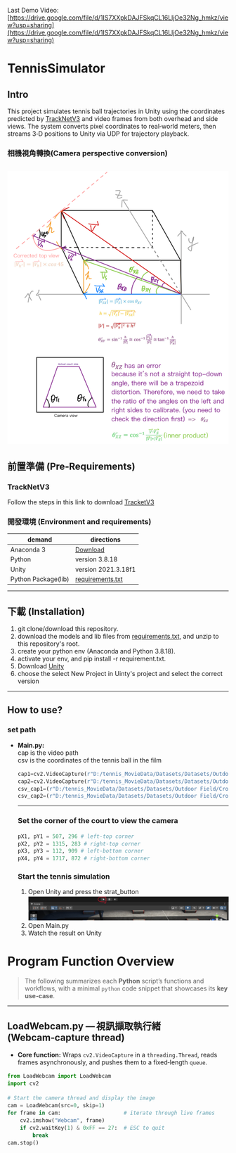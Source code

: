 Last Demo Video: [https://drive.google.com/file/d/1IS7XXpkDAJFSkqCL16LljOe32Ng_hmkz/view?usp=sharing](https://drive.google.com/file/d/1IS7XXpkDAJFSkqCL16LljOe32Ng_hmkz/view?usp=sharing)
# TennisSimulator
## Intro

This project simulates tennis ball trajectories in Unity using the coordinates predicted by [TrackNetV3](https://github.com/alenzenx/TrackNetV3/tree/main) and video frames from both overhead and side views. The system converts pixel coordinates to real‑world meters, then streams 3‑D positions to Unity via UDP for trajectory playback.  
### 相機視角轉換(Camera perspective conversion) 
![GitHub图像](/Camera-perspective-conversion.png)
---

## 前置準備 (Pre‑Requirements)
### TrackNetV3
Follow the steps in this link to download [TracketV3](https://github.com/alenzenx/TrackNetV3/tree/main)
### 開發環境 (Environment and requirements)
| demand | directions |
| --- | --- |
| Anaconda 3 | [Download](https://www.anaconda.com/) |
| Python | version 3.8.18 |
| Unity | version 2021.3.18f1 |
| Python Package(lib) | [requirements.txt](/requirements.txt) |
---
## 下載 (Installation)
1. git clone/download this repository. 
2. download the models and lib files from [requirements.txt](/requirements.txt), and unzip to this repository's root. 
3. create your python env (Anaconda and Python 3.8.18). 
4. activate your env, and pip install -r requirement.txt.
5. Download [Unity](https://unity.com/download)
6. choose the select New Project in Uinty's project and select the correct version

---
## How to use?
### set path
- **Main.py:**  
  cap is the video path  
  csv is the coordinates of the tennis ball in the film  
  ```python
  cap1=cv2.VideoCapture(r"D:/tennis_MovieData/Datasets/Datasets/Outdoor Field/Cross-court Shot/Side-View/TrackNet/OCS17_pred.mp4")
  cap2=cv2.VideoCapture(r"D:/tennis_MovieData/Datasets/Datasets/Outdoor Field/Cross-court Shot/Top-View/TrackNet/OCT17_pred.mp4")
  csv_cap1=(r"D:/tennis_MovieData/Datasets/Datasets/Outdoor Field/Cross-court Shot/Side-View/TrackNet/OCS17_ball.csv")
  csv_cap2=(r"D:/tennis_MovieData/Datasets/Datasets/Outdoor Field/Cross-court Shot/Top-View/TrackNet/OCT17_ball.csv")
  
  ```
  ---
  ### Set the corner of the court to view the camera
  ```python
  pX1, pY1 = 507, 296 # left-top corner
  pX2, pY2 = 1315, 283 # right-top corner
  pX3, pY3 = 112, 909 # left-bottom corner
  pX4, pY4 = 1717, 872 # right-bottom corner
  ```
  ### Start the tennis simulation
  1. Open Unity and press the strat_button  
  ![GitHub图像](/unity_screen.png)  
  2. Open Main.py
  3. Watch the result on Unity

# Program Function Overview

> The following summarizes each **Python** script’s functions and workflows, with a minimal `python` code snippet that showcases its **key use‑case**.  

---

## LoadWebcam.py — 視訊擷取執行緒(Webcam‑capture thread)  

- **Core function:** Wraps `cv2.VideoCapture` in a `threading.Thread`, reads frames asynchronously, and pushes them to a fixed‑length `queue`.  

```python
from LoadWebcam import LoadWebcam
import cv2

# Start the camera thread and display the image  
cam = LoadWebcam(src=0, skip=1)
for frame in cam:                    # iterate through live frames
    cv2.imshow("Webcam", frame)
    if cv2.waitKey(1) & 0xFF == 27:  # ESC to quit
        break
cam.stop()
```



